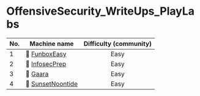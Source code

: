 # OffensiveSecurity_WriteUps_PlayLabs

| No.  | Machine name                                                              |  Difficulty (community)  |
| ---- | ------------------------------------------------------------------------- | :-----------------------:|
| 1    | 📗 [FunboxEasy](../main/FunboxEasy-room/FunboxEasy-room.md)               | Easy                     |
| 2    | 📗 [InfosecPrep](../main/InfosecPrep-room/InfosecPrep-room.md)            | Easy                     |
| 3    | 📗 [Gaara](../main/Gaara-room/Gaara-room.md)                              | Easy                     |
| 4    | 📗 [SunsetNoontide](../main/SunsetNoontide-room/SunsetNoontide-room.md)   | Easy                     |
